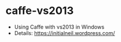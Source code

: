 caffe-vs2013
==========
- Using Caffe with vs2013 in Windows
- Details: https://initialneil.wordpress.com/
